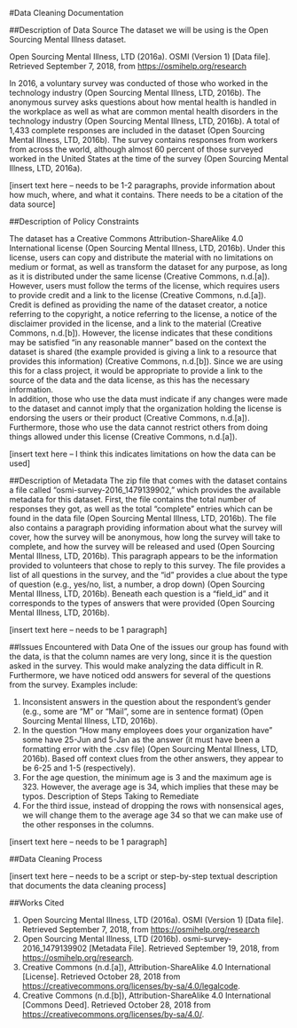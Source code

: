 #Data Cleaning Documentation

##Description of Data Source
The dataset we will be using is the Open Sourcing Mental Illness dataset. 

Open Sourcing Mental Illness, LTD (2016a). OSMI (Version 1) [Data file]. Retrieved September 7, 2018, from https://osmihelp.org/research

In 2016, a voluntary survey was conducted of those who worked in the technology industry (Open Sourcing Mental Illness, LTD, 2016b).  The anonymous survey asks questions about how mental health is handled in the workplace as well as what are common mental health disorders in the technology industry (Open Sourcing Mental Illness, LTD, 2016b).  A total of 1,433 complete responses are included in the dataset (Open Sourcing Mental Illness, LTD, 2016b).  The survey contains responses from workers from across the world, although almost 60 percent of those surveyed worked in the United States at the time of the survey (Open Sourcing Mental Illness, LTD, 2016a).  

[insert text here – needs to be 1-2 paragraphs, provide information about how much, where, and what it contains.  There needs to be a citation of the data source]

##Description of Policy Constraints

The dataset has a Creative Commons Attribution-ShareAlike 4.0 International license (Open Sourcing Mental Illness, LTD, 2016b).  Under this license, users can copy and distribute the material with no limitations on medium or format, as well as transform the dataset for any purpose, as long as it is distributed under the same license (Creative Commons, n.d.[a]).   However, users must follow the terms of the license, which requires users to provide credit and a link to the license (Creative Commons, n.d.[a]).  Credit is defined as providing the name of the dataset creator, a notice referring to the copyright, a notice referring to the license, a notice of the disclaimer provided in the license, and a link to the material (Creative Commons, n.d.[b]).  However, the license indicates that these conditions may be satisfied “in any reasonable manner” based on the context the dataset is shared (the example provided is giving a link to a resource that provides this information) (Creative Commons, n.d.[b]).  Since we are using this for a class project, it would be appropriate to provide a link to the source of the data and the data license, as this has the necessary information.  
In addition, those who use the data must indicate if any changes were made to the dataset and cannot imply that the organization holding the license is endorsing the users or their product (Creative Commons, n.d.[a]).  Furthermore, those who use the data cannot restrict others from doing things allowed under this license (Creative Commons, n.d.[a]).

[insert text here – I think this indicates limitations on how the data can be used]

##Description of Metadata
The zip file that comes with the dataset contains a file called “osmi-survey-2016_1479139902,” which provides the available metadata for this dataset.  First, the file contains the total number of responses they got, as well as the total “complete” entries which can be found in the data file (Open Sourcing Mental Illness, LTD, 2016b).  The file also contains a paragraph providing information about what the survey will cover, how the survey will be anonymous, how long the survey will take to complete, and how the survey will be released and used (Open Sourcing Mental Illness, LTD, 2016b).  This paragraph appears to be the information provided to volunteers that chose to reply to this survey.  The file provides a list of all questions in the survey, and the “id” provides a clue about the type of question (e.g., yes/no, list, a number, a drop down) (Open Sourcing Mental Illness, LTD, 2016b).   Beneath each question is a “field_id” and it corresponds to the types of answers that were provided (Open Sourcing Mental Illness, LTD, 2016b).

[insert text here – needs to be 1 paragraph]

##Issues Encountered with Data
One of the issues our group has found with the data, is that the column names are very long, since it is the question asked in the survey.  This would make analyzing the data difficult in R.  Furthermore, we have noticed odd answers for several of the questions from the survey.  Examples include:
1.	Inconsistent answers in the question about the respondent’s gender (e.g., some are “M” or “Mail”, some are in sentence format) (Open Sourcing Mental Illness, LTD, 2016b).
2.	In the question “How many employees does your organization have” some have 25-Jun and 5-Jan as the answer (it must have been a formatting error with the .csv file) (Open Sourcing Mental Illness, LTD, 2016b).  Based off context clues from the other answers, they appear to be 6-25 and 1-5 (respectively).
3.	For the age question, the minimum age is 3 and the maximum age is 323. However, the average age is 34, which implies that these may be typos. 
Description of Steps Taking to Remediate
1.	For the third issue, instead of dropping the rows with nonsensical ages, we will change them to the average age 34 so that we can make use of the other responses in the columns.

[insert text here – needs to be 1 paragraph]

##Data Cleaning Process

[insert text here – needs to be a script or step-by-step textual description that documents the data cleaning process]

##Works Cited

1.	Open Sourcing Mental Illness, LTD (2016a). OSMI (Version 1) [Data file]. Retrieved September 7, 2018, from https://osmihelp.org/research
2.	Open Sourcing Mental Illness, LTD (2016b).  osmi-survey-2016_1479139902 [Metadata File].  Retrieved September 19, 2018, from https://osmihelp.org/research.
3.	Creative Commons (n.d.[a]), Attribution-ShareAlike 4.0 International [License].  Retrieved October 28, 2018 from https://creativecommons.org/licenses/by-sa/4.0/legalcode.    
4.	Creative Commons (n.d.[b]), Attribution-ShareAlike 4.0 International [Commons Deed].  Retrieved October 28, 2018 from https://creativecommons.org/licenses/by-sa/4.0/.  



